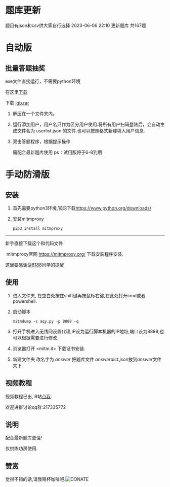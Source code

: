 # 题库更新

题目有json和csv供大家自行选择
2023-06-06 22:10 更新题库 共167题

# 自动版

## 批量答题抽奖

exe文件直接运行，不需要python环境

在这里[下载](https://github.com/vivishow/liangongbao/releases/tag/v1.0.0)

下载 [lgb.rar](https://github.com/vivishow/liangongbao/releases/download/v1.0.0/lgb.rar)
1. 解压在一个文件夹内。
2. 运行添加用户，用户名只作为区分用户使用.将所有用户扫码登陆后，会自动生成文件名为 userlist.json 的文件.也可以按照格式新建填入用户信息.
3. 双击答题程序，根据提示操作.

   需配合最新题库使用
   ps：试用版将于6-8到期

# 手动防滑版
## 安装

1. 首先需要python3环境,官网下载<https://www.python.org/downloads/>

2. 安装mitmproxy

   `pip3 install mitmproxy`

---

新手直接下载这个和代码文件

​	mitmproxy官网 https://mitmproxy.org/ 下载安装程序安装.

这里要感谢[@8188](https://github.com/8188)同学的提醒

## 使用

1. 进入文件夹, 在空白处按住shift键再按鼠标右键,在此处打开cmd或者powershell.

2. 启动脚本

   `mitmdump -s aqy.py -p 8888 -q`

3. 打开手机进入无线网设置代理,IP设为运行脚本机器的IP地址,端口设为8888,也可以根据需要进行修改.

4. 浏览器打开 <mitm.it> 下载证书安装.

5. 新建文件夹 改名字为 *answer* 把题库文件 *answerdict.json*放到*answer*文件夹下.



## 视频教程

视频教程已出, B站[点我](https://www.bilibili.com/video/BV1rY411K7VH?share_source=copy_web). 

欢迎进群讨论qq群:217335772


## 说明

配合最新题库更佳!

仅供练功房使用.


## 赞赏

觉得不错的话,请我喝杯咖啡吧.![DONATE](./donate.jpg)
